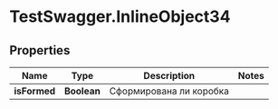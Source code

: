 # TestSwagger.InlineObject34

## Properties

Name | Type | Description | Notes
------------ | ------------- | ------------- | -------------
**isFormed** | **Boolean** | Сформирована ли коробка | 


